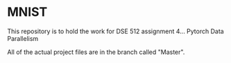 # MNIST
This repository is to hold the work for DSE 512 assignment 4... Pytorch Data Parallelism

All of the actual project files are in the branch called "Master".
